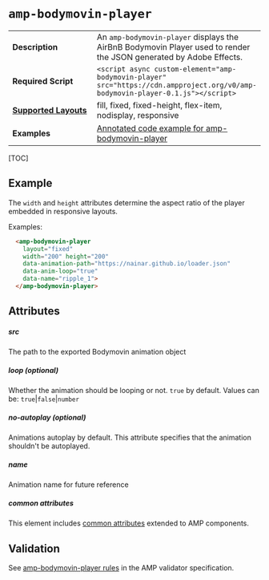 <!---
Copyright 2018 The AMP HTML Authors. All Rights Reserved.

Licensed under the Apache License, Version 2.0 (the "License");
you may not use this file except in compliance with the License.
You may obtain a copy of the License at

      http://www.apache.org/licenses/LICENSE-2.0

Unless required by applicable law or agreed to in writing, software
distributed under the License is distributed on an "AS-IS" BASIS,
WITHOUT WARRANTIES OR CONDITIONS OF ANY KIND, either express or implied.
See the License for the specific language governing permissions and
limitations under the License.
-->

# <a name="amp-bodymovin-player"></a> `amp-bodymovin-player`

<table>
  <tr>
    <td width="40%"><strong>Description</strong></td>
    <td>An <code>amp-bodymovin-player</code> displays the AirBnB Bodymovin Player used to render the JSON generated by Adobe Effects.
  </tr>
  <tr>
    <td width="40%"><strong>Required Script</strong></td>
    <td><code>&lt;script async custom-element="amp-bodymovin-player" src="https://cdn.ampproject.org/v0/amp-bodymovin-player-0.1.js">&lt;/script></code></td>
  </tr>
  <tr>
    <td class="col-fourty"><strong><a href="https://www.ampproject.org/docs/guides/responsive/control_layout.html">Supported Layouts</a></strong></td>
    <td>fill, fixed, fixed-height, flex-item, nodisplay, responsive</td>
  </tr>
  <tr>
    <td width="40%"><strong>Examples</strong></td>
    <td><a href="https://ampbyexample.com/components/amp-bodymovin-player/"> Annotated code example for amp-bodymovin-player</a></td>
  </tr>
</table>

[TOC]

## Example

The `width` and `height` attributes determine the aspect ratio of the player embedded in responsive layouts.

Examples:

```html
  <amp-bodymovin-player
    layout="fixed"
    width="200" height="200"
    data-animation-path="https://nainar.github.io/loader.json"
    data-anim-loop="true"
    data-name="ripple_1">
  </amp-bodymovin-player>
```

## Attributes

##### src

The path to the exported Bodymovin animation object

##### loop (optional)

Whether the animation should be looping or not. `true` by default. Values can be: `true`|`false`|`number`

##### no-autoplay (optional)

Animations autoplay by default. This attribute specifies that the animation shouldn't be autoplayed.

##### name

Animation name for future reference

##### common attributes

This element includes [common attributes](https://www.ampproject.org/docs/reference/common_attributes) extended to AMP components.

## Validation

See [amp-bodymovin-player rules](https://github.com/ampproject/amphtml/blob/master/extensions/amp-bodymovin-player/validator-amp-bodymovin-player.protoascii) in the AMP validator specification.
